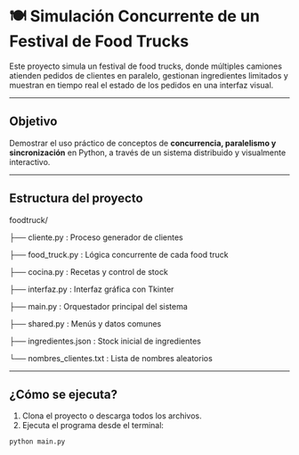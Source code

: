 # 🍽️ Simulación Concurrente de un Festival de Food Trucks

Este proyecto simula un festival de food trucks, donde múltiples camiones atienden pedidos de clientes en paralelo, gestionan ingredientes limitados y muestran en tiempo real el estado de los pedidos en una interfaz visual.

---

## Objetivo

Demostrar el uso práctico de conceptos de **concurrencia, paralelismo y sincronización** en Python, a través de un sistema distribuido y visualmente interactivo.

---

## Estructura del proyecto

foodtruck/

├── cliente.py : Proceso generador de clientes

├── food_truck.py : Lógica concurrente de cada food truck

├── cocina.py : Recetas y control de stock

├── interfaz.py : Interfaz gráfica con Tkinter

├── main.py : Orquestador principal del sistema

├── shared.py : Menús y datos comunes

├── ingredientes.json : Stock inicial de ingredientes

└── nombres_clientes.txt : Lista de nombres aleatorios

---

## ¿Cómo se ejecuta?

1. Clona el proyecto o descarga todos los archivos.
2. Ejecuta el programa desde el terminal:

```bash
python main.py
